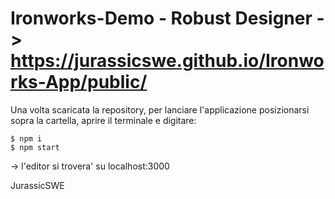# Ironworks-Demo - Robust Designer -> https://jurassicswe.github.io/Ironworks-App/public/

Una volta scaricata la repository, per lanciare l'applicazione posizionarsi sopra la cartella, aprire il terminale e digitare:

    $ npm i
    $ npm start

-> l'editor si trovera' su localhost:3000

JurassicSWE
